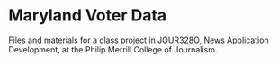 # Maryland Voter Data

Files and materials for a class project in JOUR328O, News Application Development, at the Philip Merrill College of Journalism.
